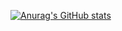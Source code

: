 [![Anurag's GitHub stats](https://github-readme-stats.vercel.app/api?username=sango09&theme=algolia&show_icon=true)](https://github.com/anuraghazra/github-readme-stats)
